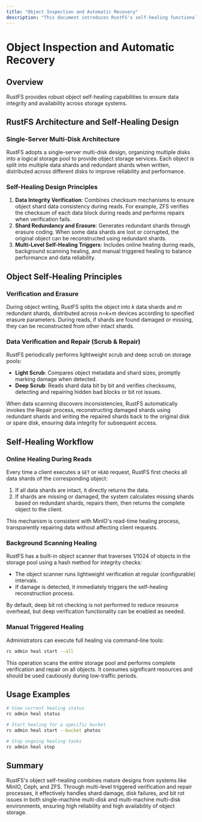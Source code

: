 ```yaml
---
title: "Object Inspection and Automatic Recovery"
description: "This document introduces RustFS's self-healing functionality design and implementation in single-server multi-disk architecture, including the significance, principles, processes, configuration, and common troubleshooting of self-healing."
---
```


# Object Inspection and Automatic Recovery

## Overview

RustFS provides robust object self-healing capabilities to ensure data integrity and availability across storage systems.

## RustFS Architecture and Self-Healing Design

### Single-Server Multi-Disk Architecture

RustFS adopts a single-server multi-disk design, organizing multiple disks into a logical storage pool to provide object storage services. Each object is split into multiple data shards and redundant shards when written, distributed across different disks to improve reliability and performance.

### Self-Healing Design Principles

1. **Data Integrity Verification**: Combines checksum mechanisms to ensure object shard data consistency during reads. For example, ZFS verifies the checksum of each data block during reads and performs repairs when verification fails.
2. **Shard Redundancy and Erasure**: Generates redundant shards through erasure coding. When some data shards are lost or corrupted, the original object can be reconstructed using redundant shards.
3. **Multi-Level Self-Healing Triggers**: Includes online healing during reads, background scanning healing, and manual triggered healing to balance performance and data reliability.

## Object Self-Healing Principles

### Verification and Erasure

During object writing, RustFS splits the object into *k* data shards and *m* redundant shards, distributed across *n=k+m* devices according to specified erasure parameters. During reads, if shards are found damaged or missing, they can be reconstructed from other intact shards.

### Data Verification and Repair (Scrub & Repair)

RustFS periodically performs lightweight scrub and deep scrub on storage pools:

- **Light Scrub**: Compares object metadata and shard sizes, promptly marking damage when detected.
- **Deep Scrub**: Reads shard data bit by bit and verifies checksums, detecting and repairing hidden bad blocks or bit rot issues.

When data scanning discovers inconsistencies, RustFS automatically invokes the Repair process, reconstructing damaged shards using redundant shards and writing the repaired shards back to the original disk or spare disk, ensuring data integrity for subsequent access.

## Self-Healing Workflow

### Online Healing During Reads

Every time a client executes a `GET` or `HEAD` request, RustFS first checks all data shards of the corresponding object:

1. If all data shards are intact, it directly returns the data.
2. If shards are missing or damaged, the system calculates missing shards based on redundant shards, repairs them, then returns the complete object to the client.

This mechanism is consistent with MinIO's read-time healing process, transparently repairing data without affecting client requests.

### Background Scanning Healing

RustFS has a built-in object scanner that traverses 1/1024 of objects in the storage pool using a hash method for integrity checks:

- The object scanner runs lightweight verification at regular (configurable) intervals.
- If damage is detected, it immediately triggers the self-healing reconstruction process.

By default, deep bit rot checking is not performed to reduce resource overhead, but deep verification functionality can be enabled as needed.

### Manual Triggered Healing

Administrators can execute full healing via command-line tools:

```bash
rc admin heal start --all
```

This operation scans the entire storage pool and performs complete verification and repair on all objects. It consumes significant resources and should be used cautiously during low-traffic periods.

## Usage Examples

```bash
# View current healing status
rc admin heal status

# Start healing for a specific bucket
rc admin heal start --bucket photos

# Stop ongoing healing tasks
rc admin heal stop
```

## Summary

RustFS's object self-healing combines mature designs from systems like MinIO, Ceph, and ZFS. Through multi-level triggered verification and repair processes, it effectively handles shard damage, disk failures, and bit rot issues in both single-machine multi-disk and multi-machine multi-disk environments, ensuring high reliability and high availability of object storage.
